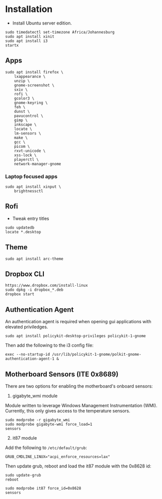 # Installation
- Install Ubuntu server edition.
```
sudo timedatectl set-timezone Africa/Johannesburg
sudo apt install xinit
sudo apt install i3
startx
```

## Apps
```
sudo apt install firefox \
    lxappearance \
    unzip \
    gnome-screenshot \
    sxiv \
    rofi \
    gcolor3 \
    gnome-keyring \
    feh \
    dunst \
    pavucontrol \
    gimp \
    inkscape \
    locate \
    lm-sensors \
    make \
    gcc \
    picom \
    rxvt-unicode \
    xss-lock \
    playerctl \
    network-manager-gnome
```

### Laptop focused apps
```
sudo apt install xinput \
    brightnessctl
```

## Rofi
- Tweak entry titles
```
sudo updatedb
locate *.desktop
```

## Theme
```
sudo apt install arc-theme
```

## Dropbox CLI
```
https://www.dropbox.com/install-linux
sudo dpkg -i dropbox_*.deb
dropbox start
```

## Authentication Agent
An authentication agent is required when opening gui applications with elevated priviledges.

```
sudo apt install policykit-desktop-privileges policykit-1-gnome
```

Then add the following to the i3 config file:
```
exec --no-startup-id /usr/lib/policykit-1-gnome/polkit-gnome-authentication-agent-1 &
```

## Motherboard Sensors (ITE 0x8689)
There are two options for enabling the motherboard's onboard sensors:

1. gigabyte_wmi module

Module written to leverage Windows Management Instrumentation (WMI).
Currently, this only gives access to the temperature sensors.
```
sudo modprobe -r gigabyte_wmi
sudo modprobe gigabyte-wmi force_load=1
sensors
```

2. it87 module

Add the following to `/etc/default/grub`:
```
GRUB_CMDLINE_LINUX="acpi_enforce_resources=lax"
```
Then update grub, reboot and load the it87 module with the 0x8628 id:
```
sudo update-grub
reboot
```
```
sudo modprobe it87 force_id=0x8628
sensors
```
